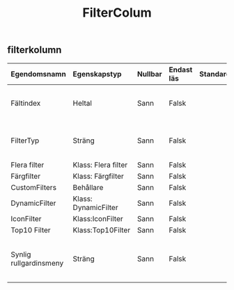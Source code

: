 ﻿---
title: FilterColum
second_title: Aspose.Cells Cloud Documen
type: docs
url: /sv/specification/model/filtercolumn/
description: "Aspose.Cells Molnmodellspecifikation: FilterColumn. Hantera enkelt Excel och andra kalkylarksdokument med funktioner som att öppna, generera, redigera, dela, slå samman, jämföra och konvertera"
weight: 50
---
## **filterkolumn**

 

| Egendomsnamn| Egenskapstyp| Nullbar| Endast läs| Standardvärde| Beskrivning|
|:- |:- |:- |:- |:- |:- |
| Fältindex| Heltal| Sann| Falsk|| Hämtar och ställer in kolumnoffset i intervallet.|
| FilterTyp| Sträng| Sann| Falsk|| Hämtar och ställer in typen för filtreringsdata.|
| Flera filter| Klass: Flera filter| Sann| Falsk|||
| Färgfilter| Klass: Färgfilter| Sann| Falsk|||
| CustomFilters| Behållare| Sann| Falsk|||
| DynamicFilter| Klass: DynamicFilter| Sann| Falsk|||
| IconFilter| Klass:IconFilter| Sann| Falsk|||
| Top10 Filter| Klass:Top10Filter| Sann| Falsk|||
| Synlig rullgardinsmeny| Sträng| Sann| Falsk|| Indikerar om AutoFilter-knappen för denna kolumn är synlig.|

